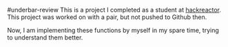 #underbar-review
This is a project I completed as a student at [hackreactor](http://hackreactor.com). This project was worked on with a pair, but not pushed to Github then.

Now, I am implementing these functions by myself in my spare time, trying to understand them better. 

